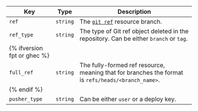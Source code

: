 Key | Type | Description
----|------|-------------
`ref`|`string` | The [`git ref`](/rest/git#get-a-reference) resource branch.
`ref_type`|`string` | The type of Git ref object deleted in the repository. Can be either `branch` or `tag`.
| {% ifversion fpt or ghec %} |
`full_ref`|`string` | The fully-formed ref resource, meaning that for branches the format is `refs/heads/<branch_name>`.
| {% endif %} |
`pusher_type`|`string` | Can be either `user` or a deploy key.

